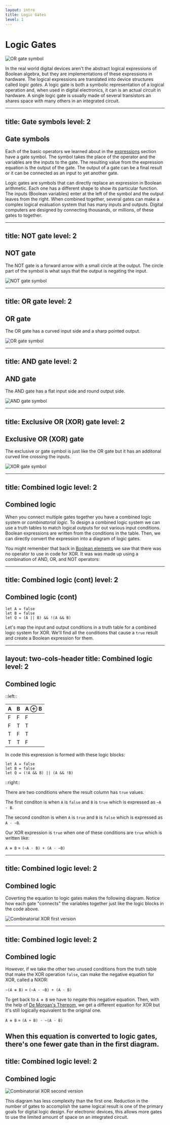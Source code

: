 ```yaml
---
layout: intro
title: Logic Gates
level: 1
---
```

# Logic Gates

![OR gate symbol](/internet/images/logic-lab/logic-gates/full-adder.png)

In the real world digital devices aren't the abstract logical expressions of Boolean algebra, but they are implementations of these expressions in hardware. The logical expressions are translated into device structures called _logic gates_. A logic gate is both a symbolic representation of a logical operation and, when used in digital electronics, it can is an actual circuit in hardware. A single logic gate is usually made of several transistors an shares space with many others in an integrated circuit.

---
title: Gate symbols
level: 2
---
## Gate symbols

Each of the basic operators we learned about in the [expressions](/internet/logic-lab/expressions) section have a gate symbol. The symbol takes the place of the operator and the variables are the inputs to the gate. The resulting value from the expression equation is the output of the gate. The output of a gate can be a final result or it can be connected as an input to yet another gate.

Logic gates are symbols that can directly replace an expression in Boolean arithmetic. Each one has a different shape to show its particular function. The inputs (Boolean variables) enter at the left of the symbol and the output leaves from the right. When combined together, several gates can make a complex logical evaluation system that has many inputs and outputs. Digital computers are designed by connecting thousands, or millions, of these gates to together.

---
title: NOT gate
level: 2
---
## NOT gate

The NOT gate is a forward arrow with a small circle at the output. The circle part of the symbol is what says that the output is negating the input.

![NOT gate symbol](/internet/images/logic-lab/logic-gates/not-gate.png)

---
title: OR gate
level: 2
---
## OR gate

The OR gate has a curved input side and a sharp pointed output.

![OR gate symbol](/internet/images/logic-lab/logic-gates/or-gate.png)

---
title: AND gate
level: 2
---
## AND gate

The AND gate has a flat input side and round output side.

![AND gate symbol](/internet/images/logic-lab/logic-gates/and-gate.png)

---
title:  Exclusive OR (XOR) gate
level: 2
---
##  Exclusive OR (XOR) gate

The exclusive or gate symbol is just like the OR gate but it has an additonal curved line crossing the inputs.

![XOR gate symbol](/internet/images/logic-lab/logic-gates/xor-gate.png)

---
title: Combined logic
level: 2
---
## Combined logic

When you connect multiple gates together you have a combined logic system or _combinatorial logic_. To design a combined logic system we can use a truth tables to match logical outputs for out various input conditions. Boolean expressions are written from the conditions in the table. Then, we can directly convert the expression into a diagram of logic gates.

You might remember that back in [Boolean elements](/internet/logic-lab/elements#xor) we saw that there was no operator to use in code for XOR. It was was made up using a combination of AND, OR, and NOT operators:

---
title: Combined logic (cont)
level: 2
---
## Combined logic (cont)

```
let A = false
let B = false
let Q = (A || B) && !(A && B)
```

Let's map the input and output conditions in a truth table for a combined logic system for XOR. We'll find all the conditions that cause a ``true`` result and create a Boolean expression for them.

---
layout: two-cols-header
title: Combined logic
level: 2
---

## Combined logic

::left::



A | B | A ⊕ B
-|-|-
F | F | F
F| T | T
T| F | T
T | T | F

In code this expression is formed with these logic blocks:

```
let A = false
let B = false
let Q = (!A && B) || (A && !B)
```
::right::

There are two conditions where the result column has ``true`` values. 

The first conditon is when ``A`` is ``false`` and ``B`` is ``true`` which is expressed as ``~A · B``. 

The second conditon is when ``A`` is ``true`` and ``B`` is ``false`` which is expressed as ``A · ~B``. 

Our XOR expression is ``true`` when one of these conditions are ``true`` which is written like:

``A ⊕ B`` = ``(~A · B) + (A · ~B)``

---
title: Combined logic
level: 2
---
## Combined logic

Coverting the equation to logic gates makes the following diagram. Notice how each gate "connects" the variables together just like the logic blocks in the code above.

![Combinatorial XOR first version](/internet/images/logic-lab/logic-gates/combinatorial1-xor.png)

---
title: Combined logic
level: 2
---
## Combined logic

However, if we take the other two unused conditions from the truth table that make the XOR operation ``false``, can make the negative equation for XOR, called a NXOR:

``~(A ⊕ B)`` = ``(~A · ~B) + (A · B)``

To get back to ``A ⊕ B`` we have to negate this negative equation. Then, with the help of [De Morgan's Thereom](/internet/logic-lab/expressions#de-morgan-s-thereom), we get a different equation for XOR but it's still logically equivalent to the original one.

``A ⊕ B`` = ``(A + B) · ~(A · B)``

When this equation is converted to logic gates, there's one fewer gate than in the first diagram.
---
title: Combined logic
level: 2
---
## Combined logic



![Combinatorial XOR second version](/internet/images/logic-lab/logic-gates/combinatorial2-xor.png)

This diagram has less complexity than the first one. Reduction in the number of gates to accomplish the same logical result is one of the primary goals for digital logic design. For electronic devices, this allows more gates to use the limited amount of space on an integrated circuit.
